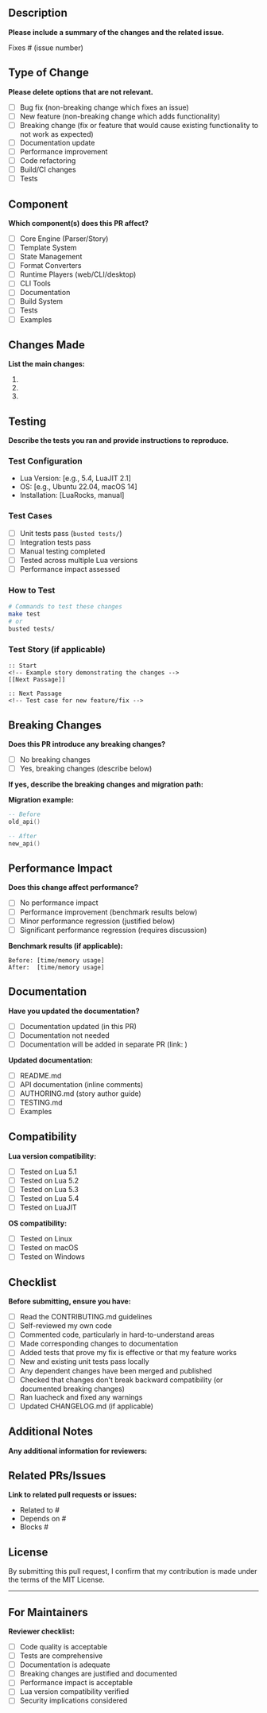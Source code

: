 ## Description
**Please include a summary of the changes and the related issue.**

Fixes # (issue number)

## Type of Change
**Please delete options that are not relevant.**

- [ ] Bug fix (non-breaking change which fixes an issue)
- [ ] New feature (non-breaking change which adds functionality)
- [ ] Breaking change (fix or feature that would cause existing functionality to not work as expected)
- [ ] Documentation update
- [ ] Performance improvement
- [ ] Code refactoring
- [ ] Build/CI changes
- [ ] Tests

## Component
**Which component(s) does this PR affect?**

- [ ] Core Engine (Parser/Story)
- [ ] Template System
- [ ] State Management
- [ ] Format Converters
- [ ] Runtime Players (web/CLI/desktop)
- [ ] CLI Tools
- [ ] Documentation
- [ ] Build System
- [ ] Tests
- [ ] Examples

## Changes Made
**List the main changes:**

1.
2.
3.

## Testing
**Describe the tests you ran and provide instructions to reproduce.**

### Test Configuration
- Lua Version: [e.g., 5.4, LuaJIT 2.1]
- OS: [e.g., Ubuntu 22.04, macOS 14]
- Installation: [LuaRocks, manual]

### Test Cases
- [ ] Unit tests pass (`busted tests/`)
- [ ] Integration tests pass
- [ ] Manual testing completed
- [ ] Tested across multiple Lua versions
- [ ] Performance impact assessed

### How to Test
```bash
# Commands to test these changes
make test
# or
busted tests/
```

### Test Story (if applicable)
```whisker
:: Start
<!-- Example story demonstrating the changes -->
[[Next Passage]]

:: Next Passage
<!-- Test case for new feature/fix -->
```

## Breaking Changes
**Does this PR introduce any breaking changes?**

- [ ] No breaking changes
- [ ] Yes, breaking changes (describe below)

**If yes, describe the breaking changes and migration path:**

**Migration example:**
```lua
-- Before
old_api()

-- After
new_api()
```

## Performance Impact
**Does this change affect performance?**

- [ ] No performance impact
- [ ] Performance improvement (benchmark results below)
- [ ] Minor performance regression (justified below)
- [ ] Significant performance regression (requires discussion)

**Benchmark results (if applicable):**
```
Before: [time/memory usage]
After:  [time/memory usage]
```

## Documentation
**Have you updated the documentation?**

- [ ] Documentation updated (in this PR)
- [ ] Documentation not needed
- [ ] Documentation will be added in separate PR (link: )

**Updated documentation:**
- [ ] README.md
- [ ] API documentation (inline comments)
- [ ] AUTHORING.md (story author guide)
- [ ] TESTING.md
- [ ] Examples

## Compatibility
**Lua version compatibility:**
- [ ] Tested on Lua 5.1
- [ ] Tested on Lua 5.2
- [ ] Tested on Lua 5.3
- [ ] Tested on Lua 5.4
- [ ] Tested on LuaJIT

**OS compatibility:**
- [ ] Tested on Linux
- [ ] Tested on macOS
- [ ] Tested on Windows

## Checklist
**Before submitting, ensure you have:**

- [ ] Read the CONTRIBUTING.md guidelines
- [ ] Self-reviewed my own code
- [ ] Commented code, particularly in hard-to-understand areas
- [ ] Made corresponding changes to documentation
- [ ] Added tests that prove my fix is effective or that my feature works
- [ ] New and existing unit tests pass locally
- [ ] Any dependent changes have been merged and published
- [ ] Checked that changes don't break backward compatibility (or documented breaking changes)
- [ ] Ran luacheck and fixed any warnings
- [ ] Updated CHANGELOG.md (if applicable)

## Additional Notes
**Any additional information for reviewers:**

## Related PRs/Issues
**Link to related pull requests or issues:**

- Related to #
- Depends on #
- Blocks #

## License
By submitting this pull request, I confirm that my contribution is made under the terms of the MIT License.

---

## For Maintainers
**Reviewer checklist:**
- [ ] Code quality is acceptable
- [ ] Tests are comprehensive
- [ ] Documentation is adequate
- [ ] Breaking changes are justified and documented
- [ ] Performance impact is acceptable
- [ ] Lua version compatibility verified
- [ ] Security implications considered
